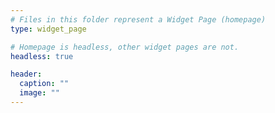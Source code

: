 ```yaml
---
# Files in this folder represent a Widget Page (homepage)
type: widget_page

# Homepage is headless, other widget pages are not.
headless: true

header:
  caption: ""
  image: ""
---
```

